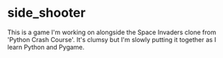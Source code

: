 # side_shooter

This is a game I'm working on alongside the Space Invaders clone from 'Python Crash Course'. It's clumsy but I'm slowly putting it together as I learn Python and Pygame.
